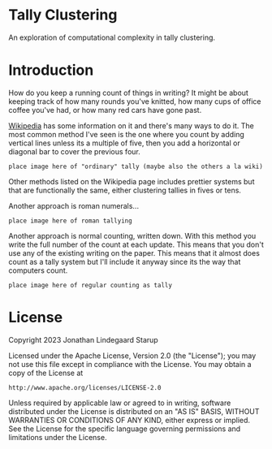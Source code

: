 # Tally Clustering
An exploration of computational complexity in tally clustering.


# Introduction
How do you keep a running count of things in writing? It might be about keeping
track of how many rounds you've knitted, how many cups of office coffee you've
had, or how many red cars have gone past.

[Wikipedia](https://en.wikipedia.org/wiki/Tally_marks) has some information on
it and there's many ways to do it. The most common method I've seen is the one
where you count by adding vertical lines unless its a multiple of five, then you
add a horizontal or diagonal bar to cover the previous four.

    place image here of "ordinary" tally (maybe also the others a la wiki)

Other methods listed on the Wikipedia page includes prettier systems but that are functionally the same, either clustering tallies in fives or tens.

Another approach is roman numerals...

    place image here of roman tallying

Another approach is normal counting, written down. With this method you write the full number of the count at each update. This means that you don't use any of the existing writing on the paper. This means that it almost does count as a tally system but I'll include it anyway since its the way that computers count.

    place image here of regular counting as tally

# License

Copyright 2023 Jonathan Lindegaard Starup

Licensed under the Apache License, Version 2.0 (the "License");
you may not use this file except in compliance with the License.
You may obtain a copy of the License at

    http://www.apache.org/licenses/LICENSE-2.0

Unless required by applicable law or agreed to in writing, software
distributed under the License is distributed on an "AS IS" BASIS,
WITHOUT WARRANTIES OR CONDITIONS OF ANY KIND, either express or implied.
See the License for the specific language governing permissions and
limitations under the License.
